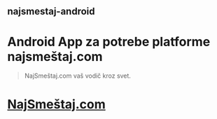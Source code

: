 ## najsmestaj-android

# Android App za potrebe platforme najsmeštaj.com

> NajSmeštaj.com vaš vodič kroz svet.

# [NajSmeštaj.com](http://test.najsmestaj.com)
